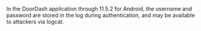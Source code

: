 In the DoorDash application through 11.5.2 for Android, the username and password are stored in the log during authentication, and may be available to attackers via logcat.